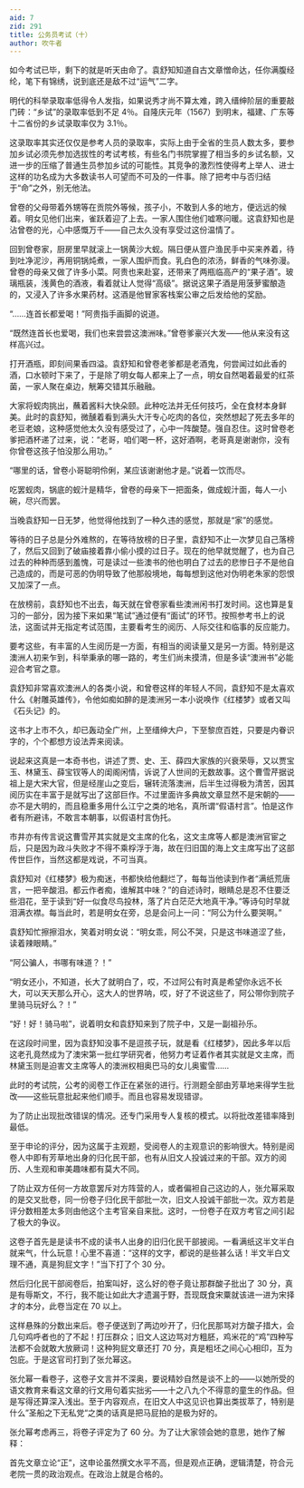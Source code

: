 ```yaml
---
aid: 7
zid: 291
title: 公务员考试（十）
author: 吹牛者
---
```


如今考试已毕，剩下的就是听天由命了。袁舒知知道自古文章憎命达，任你满腹经纶，笔下有锦绣，说到底还是敌不过“运气”二字。

明代的科举录取率低得令人发指，如果说秀才尚不算太难，跨入缙绅阶层的重要敲门砖：“乡试”的录取率低到不足 4％。自隆庆元年（1567）到明末，福建、广东等十二省份的乡试录取率仅为 3.1％。

这录取率其实还仅仅是参考人员的录取率，实际上由于全省的生员人数太多，要参加乡试必须先参加选拔性的考试考核，有些名门书院掌握了相当多的乡试名额，又进一步的压缩了普通生员参加乡试的可能性。其竞争的激烈性使得考上举人、进士这样的功名成为大多数读书人可望而不可及的一件事。除了把考中与否归结于“命”之外，别无他法。

曾卷的父母带着外甥等在贡院外等候，孩子小，不敢到人多的地方，便远远的候着。明女见他们出来，雀跃着迎了上去。一家人围住他们嘘寒问暖。这袁舒知也是沾曾卷的光，心中感慨万千――自己太久没有享受过这份温情了。

回到曾卷家，厨房里早就滚上一锅黄沙大蚬。隔日便从疍户渔民手中买来养着，待到吐净泥沙，再用铜锅炖煮，一家人围炉而食。乳白色的浓汤，鲜香的气味弥漫。曾卷的母亲又做了许多小菜。阿贵也来赴宴，还带来了两瓶临高产的“果子酒”。玻璃瓶装，浅黄色的酒液，看着就让人觉得“高级”。据说这果子酒是用菠萝蜜酿造的，又浸入了许多水果药材。这酒是他冒家客栈案公审之后发给他的奖励。

“……连首长都爱喝！”阿贵指手画脚的说道。

“既然连首长也爱喝，我们也来尝尝这澳洲味。”曾卷爹豪兴大发――他从来没有这样高兴过。

打开酒瓶，即刻间果香四溢。袁舒知和曾卷老爹都是老酒鬼，何尝闻过如此香的酒，口水顿时下来了，于是除了明女每人都来上了一点，明女自然喝着最爱的红茶菌，一家人聚在桌边，觥筹交错其乐融融。

大家将蚬肉挑出，蘸着酱料大快朵颐。此种吃法并无任何技巧，全在食材本身鲜美。此时的袁舒知，微醺着看到满头大汗专心吃肉的各位，突然想起了死去多年的老豆老娘，这种感觉他太久没有感受过了，心中一阵酸楚。强自忍住。这时曾卷老爹把酒杯递了过来，说：“老哥，咱们喝一杯，这好酒啊，老哥真是谢谢你，没有你曾卷这孩子怕没那么用功。”

“哪里的话，曾卷小哥聪明伶俐，某应该谢谢他才是。”说着一饮而尽。

吃罢蚬肉，锅底的蚬汁是精华，曾卷的母亲下一把面条，做成蚬汁面，每人一小碗，尽兴而罢。

当晚袁舒知一日无梦，他觉得他找到了一种久违的感觉，那就是“家”的感觉。

等待的日子总是分外难熬的，在等待放榜的日子里，袁舒知不止一次梦见自己落榜了，然后又回到了破庙接着靠小偷小摸的过日子。现在的他早就觉醒了，也为自己过去的种种而感到羞愧，可是读过一些澳书的他也明白了过去的悲惨日子不是他自己造成的，而是可恶的伪明导致了他那般境地，每每想到这他对伪明老朱家的怨恨又加深了一点。

在放榜前，袁舒知也不出去，每天就在曾卷家看些澳洲闲书打发时间。这也算是复习的一部分，因为接下来如果“笔试”通过便有“面试”的环节。按照参考书上的说法，这面试并无指定考试范围，主要看考生的阅历、人际交往和临事的反应能力。

要考这些，有丰富的人生阅历是一方面，有相当的阅读量又是另一方面。特别是这澳洲人初来乍到，科举秉承的哪一路的，考生们尚未摸清，但是多读“澳洲书”必能迎合考官之意。

袁舒知非常喜欢澳洲人的各类小说，和曾卷这样的年轻人不同，袁舒知不是太喜欢什么《射雕英雄传》，令他如痴如醉的是澳洲另一本小说唤作《红楼梦》或者又叫《石头记》的。

这书才上市不久，却已轰动全广州，上至缙绅大户，下至黎庶百姓，只要是内眷识字的，个个都想方设法弄来阅读。

说起来这真是一本奇书也，讲述了贾、史、王、薛四大家族的兴衰荣辱，又以贾宝玉、林黛玉、薛宝钗等人的闺阁闲情，诉说了人世间的无数故事。这个曹雪芹据说祖上是大宋大官，但是经崖山之变后，辗转流落澳洲，后半生过得极为清苦，因其阅历实在丰富于是就写出了这部巨作。不过里面许多典故文章显然不是宋朝的――亦不是大明的，而且稳重多用什么江宁之类的地名，真所谓“假语村言”。怕是这作者有所避讳，不敢言本朝事，以假语村言伪托。

市井亦有传言说这曹雪芹其实就是文主席的化名，这文主席等人都是澳洲官宦之后，只是因为政斗失败才不得不乘桴浮于海，故在归旧国的海上文主席写出了这部传世巨作，当然这都是戏说，不可当真。

袁舒知对《红楼梦》极为痴迷，书都快给他翻烂了，每每当他读到作者“满纸荒唐言，一把辛酸泪。都云作者痴，谁解其中味？”的自述诗时，眼睛总是忍不住要泛些泪花，至于读到“好一似食尽鸟投林，落了片白茫茫大地真干净。”等诗句时早就泪满衣襟。每当此时，若是明女在旁，总是会问上一问：“阿公为什么要哭啊。”

袁舒知忙擦擦泪水，笑着对明女说：“明女乖，阿公不哭，只是这书味道涩了些，读着辣眼睛。”

“阿公骗人，书哪有味道？！”

“明女还小，不知道，长大了就明白了，哎，不过阿公有时真是希望你永远不长大，可以天天那么开心，这大人的世界呐，哎，好了不说这些了，阿公带你到院子里骑马玩好么？！”

“好！好！骑马啦”，说着明女和袁舒知来到了院子中，又是一副祖孙乐。

在这段时间里，因为袁舒知没事不是逗孩子玩，就是看《红楼梦》，因此多年以后这老孔竟然成为了澳宋第一批红学研究者，他努力考证着作者其实就是文主席，而林黛玉则是迫害文主席等人的澳洲权相奥巴马的女儿奥蜜雪……

此时的考试院，公考的阅卷工作正在紧张的进行。行测题全部由芳草地来得学生批改――这些玩意批起来他们顺手。而且也容易发现错谬。

为了防止出现批改错误的情况。还专门采用专人复核的模式。以将批改差错率降到最低。

至于申论的评分，因为这属于主观题，受阅卷人的主观意识的影响很大。特别是阅卷人中即有芳草地出身的归化民干部，也有从旧文人投诚过来的干部。双方的阅历、人生观和审美趣味都有莫大不同。

了防止双方任何一方故意罢斥对方阵营的人，或者偏袒自己这边的人，张允幂采取的是交叉批卷，同一份卷子归化民干部批一次，旧文人投诚干部批一次。双方若是评分数相差太多则由他这个主考官亲自来批。这时，一份卷子在双方考官之间引起了极大的争议。

这卷子首先是是读书不成的读书人出身的旧归化民干部披阅。一看满纸这半文半白就来气，什么玩意！心里不喜道：“这样的文字，都说的是些甚么话！半文半白文理不通，真是狗屁文字！”当下打了个 30 分。

然后归化民干部阅卷后，拍案叫好，这么好的卷子竟让那群酸子批出了 30 分，真是有辱斯文，不行，我不能让如此大才遗漏于野，吾现既食宋粟就该进一进为宋择才的本分，此卷当定在 70 以上。

这样悬殊的分数出来后。卷子便送到了两边吵开了，归化民那骂对方酸子措大，会几句鸡呼者也的了不起！打压群众；旧文人这边骂对方粗胚，鸡米花的“鸡”四种写法都不会就敢大放厥词！这种狗屁文章还打 70 分，真是粗坯之间心心相印，互为包庇。于是这官司打到了张允幂这。

张允幂一看卷子，这卷子文言并不深奥，要说精妙自然是谈不上的――以她所受的语文教育来看这文章的行文用句着实拙劣――十之八九个不得意的童生的作品。但是写得还算深入浅出。至于内容观点，在旧文人中这见识也算出类拔萃了，特别是什么”圣船之下无私党“之类的话真是把马屁拍的是极为好的。

张允幂考虑再三，将卷子评定为了 60 分。为了让大家领会她的意思，她作了解释：

首先文章立论“正”，这申论虽然撰文水平不高，但是观点正确，逻辑清楚，符合元老院一贯的政治观点。在政治上就是合格的。
